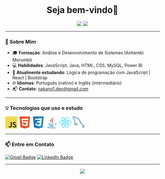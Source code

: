 <h1 align="center">Seja bem-vindo👋</h1>

<div align="center">
  <img height="180em" src="https://github-readme-stats.vercel.app/api?username=nakano1dev&show_icons=true&theme=radical" />
  <img height="180em" src="https://github-readme-stats.vercel.app/api/top-langs/?username=nakano1dev&layout=compact&theme=radical" />
</div>

---

### 📌 Sobre Mim

- 🎓 **Formação**: Análise e Desenvolvimento de Sistemas (Anhembi Morumbi)
- 💻 **Habilidades**: JavaScript, Java, HTML, CSS, MySQL, Power BI
- 🚀 **Atualmente estudando**: Lógica de programação com JavaScript | React | Bootstrap
- 🌐 **Idiomas**: Português (nativo) e Inglês (intermediário)
- 📬 **Contato**: nakano1.dev@gmail.com

---

### 💡 Tecnologias que uso e estudo

<p align="left">
  <img src="https://raw.githubusercontent.com/devicons/devicon/master/icons/javascript/javascript-original.svg" alt="JavaScript" width="40" />
  <img src="https://raw.githubusercontent.com/devicons/devicon/master/icons/html5/html5-original.svg" alt="HTML5" width="40" />
  <img src="https://raw.githubusercontent.com/devicons/devicon/master/icons/css3/css3-original.svg" alt="CSS3" width="40" />
  <img src="https://raw.githubusercontent.com/devicons/devicon/master/icons/java/java-original.svg" alt="Java" width="40" />
  <img src="https://raw.githubusercontent.com/devicons/devicon/master/icons/react/react-original.svg" alt="React" width="40" />
  <img src="https://raw.githubusercontent.com/devicons/devicon/master/icons/mysql/mysql-original.svg" alt="MySQL" width="40" />
</p>

---

### 📫 Entre em Contato

[![Gmail Badge](https://img.shields.io/badge/-nakano1.dev@gmail.com-c14438?style=flat&logo=Gmail&logoColor=white&link=mailto:nakano1.dev@gmail.com)](mailto:nakano1.dev@gmail.com)
[![LinkedIn Badge](https://img.shields.io/badge/-LinkedIn-blue?style=flat-square&logo=Linkedin&logoColor=white&link=https://www.linkedin.com/in/rodolfoariel/)](https://www.linkedin.com/in/rodolfoariel/)

---
<p align="center">
  <img src="https://capsule-render.vercel.app/api?type=waving&height=100&color=4D0C83&section=footer" />
</p>

